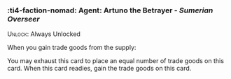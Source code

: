 ### :ti4-faction-nomad: **Agent**: Artuno the Betrayer - _Sumerian Overseer_

<span style="font-variant:small-caps;">Unlock</span>: Always Unlocked

When you gain trade goods from the supply:

You may exhaust this card to place an equal number of trade goods on this card. When this card readies, gain the trade goods on this card.
